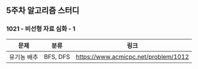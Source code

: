 ## 5주차 알고리즘 스터디  


### 1021 - 비선형 자료 심화 - 1

| 문제     | 분류       | 링크                                   |
|--------|----------|--------------------------------------|
| 유기농 배추 | BFS, DFS | https://www.acmicpc.net/problem/1012 |

